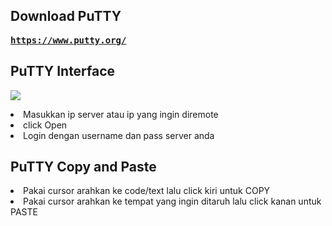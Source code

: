 <h2> Download PuTTY</h2>

 <kbd><strong>https://www.putty.org/</strong></kbd>
 
 <h2>PuTTY Interface</h2>

 <kbd><strong><img src=https://cdn.discordapp.com/attachments/515414857453928449/1042996560146993252/Screenshot_2022-11-18_095507.png></strong></kbd>
 
<li>Masukkan ip server atau ip yang ingin diremote</li>
<li>click Open</li>
<li>Login dengan username dan pass server anda</li>


<h2>PuTTY Copy and Paste</h2>

<li>Pakai cursor arahkan ke code/text lalu click kiri untuk COPY</li>
<li>Pakai cursor arahkan ke tempat yang ingin ditaruh lalu click kanan untuk PASTE</li>

